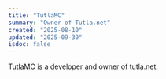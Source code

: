 ```yaml
---
title: "TutlaMC"
summary: "Owner of Tutla.net"
created: "2025-08-10"
updated: "2025-09-30"
isdoc: false
---
```


TutlaMC is a developer and owner of tutla.net.